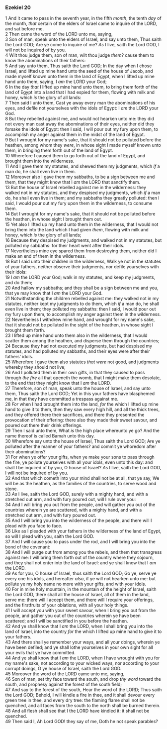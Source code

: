 ### Ezekiel 20

1 And it came to pass in the seventh year, in the fifth *month*, the tenth *day* of the month, *that* certain of the elders of Israel came to inquire of the LORD, and sat before me.  
2 Then came the word of the LORD unto me, saying,  
3 Son of man, speak unto the elders of Israel, and say unto them, Thus saith the Lord GOD; Are ye come to inquire of me? *As* I live, saith the Lord GOD, I will not be inquired of by you.  
4 Wilt thou judge them, son of man, wilt thou judge *them*? cause them to know the abominations of their fathers:  
5 And say unto them, Thus saith the Lord GOD; In the day when I chose Israel, and lifted up mine hand unto the seed of the house of Jacob, and made myself known unto them in the land of Egypt, when I lifted up mine hand unto them, saying, I *am* the LORD your God;  
6 In the day *that* I lifted up mine hand unto them, to bring them forth of the land of Egypt into a land that I had espied for them, flowing with milk and honey, which *is* the glory of all lands:  
7 Then said I unto them, Cast ye away every man the abominations of his eyes, and defile not yourselves with the idols of Egypt: I *am* the LORD your God.  
8 But they rebelled against me, and would not hearken unto me: they did not every man cast away the abominations of their eyes, neither did they forsake the idols of Egypt: then I said, I will pour out my fury upon them, to accomplish my anger against them in the midst of the land of Egypt.  
9 But I wrought for my name's sake, that it should not be polluted before the heathen, among whom they *were*, in whose sight I made myself known unto them, in bringing them forth out of the land of Egypt.  
10 Wherefore I caused them to go forth out of the land of Egypt, and brought them into the wilderness.  
11 And I gave them my statutes, and shewed them my judgments, which *if* a man do, he shall even live in them.  
12 Moreover also I gave them my sabbaths, to be a sign between me and them, that they might know that I *am* the LORD that sanctify them.  
13 But the house of Israel rebelled against me in the wilderness: they walked not in my statutes, and they despised my judgments, which *if* a man do, he shall even live in them; and my sabbaths they greatly polluted: then I said, I would pour out my fury upon them in the wilderness, to consume them.  
14 But I wrought for my name's sake, that it should not be polluted before the heathen, in whose sight I brought them out.  
15 Yet also I lifted up my hand unto them in the wilderness, that I would not bring them into the land which I had given *them*, flowing with milk and honey, which *is* the glory of all lands;  
16 Because they despised my judgments, and walked not in my statutes, but polluted my sabbaths: for their heart went after their idols.  
17 Nevertheless mine eye spared them from destroying them, neither did I make an end of them in the wilderness.  
18 But I said unto their children in the wilderness, Walk ye not in the statutes of your fathers, neither observe their judgments, nor defile yourselves with their idols:  
19 I *am* the LORD your God; walk in my statutes, and keep my judgments, and do them;  
20 And hallow my sabbaths; and they shall be a sign between me and you, that ye may know that I *am* the LORD your God.  
21 Notwithstanding the children rebelled against me: they walked not in my statutes, neither kept my judgments to do them, which *if* a man do, he shall even live in them; they polluted my sabbaths: then I said, I would pour out my fury upon them, to accomplish my anger against them in the wilderness.  
22 Nevertheless I withdrew mine hand, and wrought for my name's sake, that it should not be polluted in the sight of the heathen, in whose sight I brought them forth.  
23 I lifted up mine hand unto them also in the wilderness, that I would scatter them among the heathen, and disperse them through the countries;  
24 Because they had not executed my judgments, but had despised my statutes, and had polluted my sabbaths, and their eyes were after their fathers' idols.  
25 Wherefore I gave them also statutes *that were* not good, and judgments whereby they should not live;  
26 And I polluted them in their own gifts, in that they caused to pass through *the fire* all that openeth the womb, that I might make them desolate, to the end that they might know that I *am* the LORD.  
27 Therefore, son of man, speak unto the house of Israel, and say unto them, Thus saith the Lord GOD; Yet in this your fathers have blasphemed me, in that they have committed a trespass against me.  
28 *For* when I had brought them into the land, *for* the which I lifted up mine hand to give it to them, then they saw every high hill, and all the thick trees, and they offered there their sacrifices, and there they presented the provocation of their offering: there also they made their sweet savour, and poured out there their drink offerings.  
29 Then I said unto them, What *is* the high place whereunto ye go? And the name thereof is called Bamah unto this day.  
30 Wherefore say unto the house of Israel, Thus saith the Lord GOD; Are ye polluted after the manner of your fathers? and commit ye whoredom after their abominations?  
31 For when ye offer your gifts, when ye make your sons to pass through the fire, ye pollute yourselves with all your idols, even unto this day: and shall I be inquired of by you, O house of Israel? *As* I live, saith the Lord GOD, I will not be inquired of by you.  
32 And that which cometh into your mind shall not be at all, that ye say, We will be as the heathen, as the families of the countries, to serve wood and stone.  
33 *As* I live, saith the Lord GOD, surely with a mighty hand, and with a stretched out arm, and with fury poured out, will I rule over you:  
34 And I will bring you out from the people, and will gather you out of the countries wherein ye are scattered, with a mighty hand, and with a stretched out arm, and with fury poured out.  
35 And I will bring you into the wilderness of the people, and there will I plead with you face to face.  
36 Like as I pleaded with your fathers in the wilderness of the land of Egypt, so will I plead with you, saith the Lord GOD.  
37 And I will cause you to pass under the rod, and I will bring you into the bond of the covenant:  
38 And I will purge out from among you the rebels, and them that transgress against me: I will bring them forth out of the country where they sojourn, and they shall not enter into the land of Israel: and ye shall know that I *am* the LORD.  
39 As for you, O house of Israel, thus saith the Lord GOD; Go ye, serve ye every one his idols, and hereafter *also*, if ye will not hearken unto me: but pollute ye my holy name no more with your gifts, and with your idols.  
40 For in mine holy mountain, in the mountain of the height of Israel, saith the Lord GOD, there shall all the house of Israel, all of them in the land, serve me: there will I accept them, and there will I require your offerings, and the firstfruits of your oblations, with all your holy things.  
41 I will accept you with your sweet savour, when I bring you out from the people, and gather you out of the countries wherein ye have been scattered; and I will be sanctified in you before the heathen.  
42 And ye shall know that I *am* the LORD, when I shall bring you into the land of Israel, into the country *for* the which I lifted up mine hand to give it to your fathers.  
43 And there shall ye remember your ways, and all your doings, wherein ye have been defiled; and ye shall lothe yourselves in your own sight for all your evils that ye have committed.  
44 And ye shall know that I *am* the LORD, when I have wrought with you for my name's sake, not according to your wicked ways, nor according to your corrupt doings, O ye house of Israel, saith the Lord GOD.  
45 Moreover the word of the LORD came unto me, saying,  
46 Son of man, set thy face toward the south, and drop *thy word* toward the south, and prophesy against the forest of the south field;  
47 And say to the forest of the south, Hear the word of the LORD; Thus saith the Lord GOD; Behold, I will kindle a fire in thee, and it shall devour every green tree in thee, and every dry tree: the flaming flame shall not be quenched, and all faces from the south to the north shall be burned therein.  
48 And all flesh shall see that I the LORD have kindled it: it shall not be quenched.  
49 Then said I, Ah Lord GOD! they say of me, Doth he not speak parables?  
